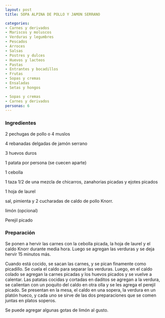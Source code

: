 ```yaml
---
layout: post
title: SOPA ALPINA DE POLLO Y JAMON SERRANO

categories:
- Carnes y derivados
- Mariscos y moluscos
- Verduras y legumbres
- Pescados
- Arroces
- Salsas
- Postres y dulces
- Huevos y lacteos
- Pastas
- Entrantes y bocadillos
- Frutas
- Sopas y cremas
- Ensaladas
- Setas y hongos

- Sopas y cremas
- Carnes y derivados
personas: 6 
---
```

<h3>Ingredientes</h3>
2 pechugas de pollo o 4 muslos

4 rebanadas delgadas de jamón serrano

3 huevos duros

1 patata por persona (se cuecen aparte)

1 cebolla

1 taza 1/2 de una mezcla de chicarros, zanahorias picadas y ejotes picados

1 hoja de laurel

sal, pimienta y 2 cucharadas de caldo de pollo Knorr.

limón (opcional)

Perejil picado

<h3>Preparación</h3>
Se ponen a hervir las carnes con la cebolla picada, la hoja de laurel y el caldo Knorr durante media hora. Luego se agregan las verduras y se deja hervir 15 minutos más.

Cuando está cocido, se sacan las carnes, y se pican finamente como picadillo. Se cuela el caldo para separar las verduras. Luego, en el caldo colado se agregan la carnes picadas y los huevos picados y se vuelve a calentar. Las patatas cocidas y cortadas en daditos se agregan a la verdura, se calientan con un poquito del caldo en otra olla y se les agrega el perejil picado. Se presentan en la mesa, el caldo en una sopera, la verdura en un platón hueco, y cada uno se sirve de las dos preparaciones que se comen juntas en platos soperos.

Se puede agregar algunas gotas de limón al gusto.

